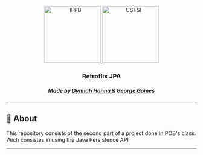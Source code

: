 <p align="center">
  <a href="https://www.ifpb.edu.br/">
    <img alt="IFPB" src="https://avatars0.githubusercontent.com/u/2523928?s=400&v=4" width=150 >
  </a>
  
  <a href="https://estudante.ifpb.edu.br/cursos/39">
  <img alt="CSTSI" src="https://henrifrade.github.io/Marvelist/images/others/TSI.svg" width=150>
  </a>
</p>

<h3 align="center">
  Retroflix JPA
</h3>

<h5 align="center"> Made by <a href="https://github.com/dynnah">Dynnah Hanna </a> & <a href="https://github.com/georgegomesq">George Gomes</a></h2>

---

## :notebook: About 

This repository consists of the second part of a project done in POB's class. Wich consistes in using the Java Persistence API

---
